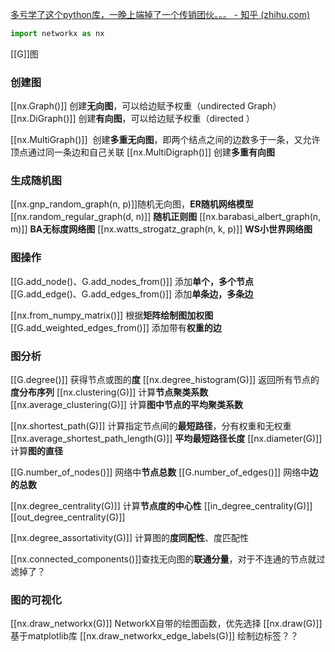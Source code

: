 [多亏学了这个python库，一晚上端掉了一个传销团伙。。。 - 知乎 (zhihu.com)](https://zhuanlan.zhihu.com/p/565905529)

```python
import networkx as nx
```

[[G]]图

### 创建图
[[nx.Graph()]] 创建**无向图**，可以给边赋予权重（undirected Graph）
[[nx.DiGraph()]] 创建**有向图**，可以给边赋予权重（directed ）

[[nx.MultiGraph()]]  创建**多重无向图**，即两个结点之间的边数多于一条，又允许顶点通过同一条边和自己关联
[[nx.MultiDigraph()]] 创建**多重有向图**

### 生成随机图
[[nx.gnp_random_graph(n, p)]]随机无向图，**ER随机网络模型**
[[nx.random_regular_graph(d, n)]] **随机正则图**
[[nx.barabasi_albert_graph(n, m)]] **BA无标度网络图**
[[nx.watts_strogatz_graph(n, k, p)]] **WS小世界网络图**

### 图操作
[[G.add_node()、G.add_nodes_from()]] 添加**单个，多个节点**
[[G.add_edge()、G.add_edges_from()]] 添加**单条边，多条边**

[[nx.from_numpy_matrix()]] 根据**矩阵绘制图加权图**
[[G.add_weighted_edges_from()]] 添加带有**权重的边**

### 图分析
[[G.degree()]] 获得节点或图的**度**
[[nx.degree_histogram(G)]] 返回所有节点的**度分布序列**
[[nx.clustering(G)]] 计算**节点聚类系数**
[[nx.average_clustering(G)]] 计算**图中节点的平均聚类系数**

[[nx.shortest_path(G)]] 计算指定节点间的**最短路径**，分有权重和无权重
[[nx.average_shortest_path_length(G)]] **平均最短路径长度**
[[nx.diameter(G)]] 计算**图的直径**

[[G.number_of_nodes()]] 网络中**节点总数**
[[G.number_of_edges()]] 网络中**边的总数**

[[nx.degree_centrality(G)]] 计算**节点度的中心性**
[[in_degree_centrality(G)]]
[[out_degree_centrality(G)]] 

[[nx.degree_assortativity(G)]] 计算图的**度同配性**、度匹配性

[[nx.connected_components()]]查找无向图的**联通分量**，对于不连通的节点就过滤掉了？


### 图的可视化
[[nx.draw_networkx(G)]]  NetworkX自带的绘图函数，优先选择
[[nx.draw(G)]] 基于matplotlib库
[[nx.draw_networkx_edge_labels(G)]] 绘制边标签？？


